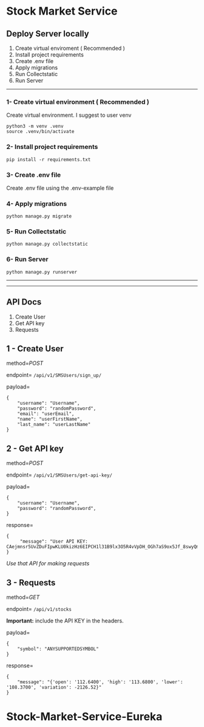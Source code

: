 # Stock Market Service

## Deploy Server locally
1. Create virtual enviroment ( Recommended )
2. Install project requirements
3. Create .env file
4. Apply migrations
5. Run Collectstatic
6. Run Server

---
### 1- Create virtual environment ( Recommended )
 Create virtual environment. I suggest to user venv
```
python3 -m venv .venv
source .venv/bin/activate
```

### 2- Install project requirements
`pip install -r requirements.txt`

### 3- Create .env file
Create .env file using the .env-example file
### 4- Apply migrations
`python manage.py migrate`

### 5- Run Collectstatic
`python manage.py collectstatic`

### 6- Run Server
`python manage.py runserver`

---
---
## API Docs
1. Create User
2. Get API key
3. Requests


## 1 - Create User
method=*POST*

endpoint= `/api/v1/SMSUsers/sign_up/`

payload=
```
{
    "username": "Username",
    "password": "randomPassword",
    "email": "userEmail",
    "name": "userFirstName",
    "last_name": "userLastName"
}
```

## 2 - Get API key
method=*POST*

endpoint= `/api/v1/SMSUsers/get-api-key/`

payload=
```
{
    "username": "Username",
    "password": "randomPassword",
}
```

response=
```
{
     "message": "User API KEY: CAejmnsr5UvZDuFIpwKLU0kizHz6EIPCH1l31B9lx3O5R4vVpDH_OGh7aS9ox5Jf_8swyQmXEs785tN7"
}
```
*Use that API for making requests*

## 3 - Requests
method=*GET*

endpoint= `/api/v1/stocks`

**Important:** include the API KEY in the headers.

payload=
```
{
    "symbol": "ANYSUPPORTEDSYMBOL"
}
```

response=
```
{
    "message": "{'open': '112.6400', 'high': '113.6800', 'lower': '108.3700', 'variation': -2126.52}"
}
```
# Stock-Market-Service-Eureka
